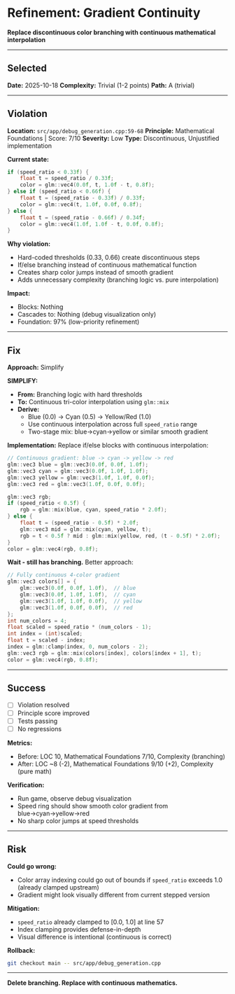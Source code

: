 # Refinement: Gradient Continuity

**Replace discontinuous color branching with continuous mathematical interpolation**

---

## Selected

**Date:** 2025-10-18
**Complexity:** Trivial (1-2 points)
**Path:** A (trivial)

---

## Violation

**Location:** `src/app/debug_generation.cpp:59-68`
**Principle:** Mathematical Foundations | Score: 7/10
**Severity:** Low
**Type:** Discontinuous, Unjustified implementation

**Current state:**
```cpp
if (speed_ratio < 0.33f) {
    float t = speed_ratio / 0.33f;
    color = glm::vec4(0.0f, t, 1.0f - t, 0.8f);
} else if (speed_ratio < 0.66f) {
    float t = (speed_ratio - 0.33f) / 0.33f;
    color = glm::vec4(t, 1.0f, 0.0f, 0.8f);
} else {
    float t = (speed_ratio - 0.66f) / 0.34f;
    color = glm::vec4(1.0f, 1.0f - t, 0.0f, 0.8f);
}
```

**Why violation:**
- Hard-coded thresholds (0.33, 0.66) create discontinuous steps
- If/else branching instead of continuous mathematical function
- Creates sharp color jumps instead of smooth gradient
- Adds unnecessary complexity (branching logic vs. pure interpolation)

**Impact:**
- Blocks: Nothing
- Cascades to: Nothing (debug visualization only)
- Foundation: 97% (low-priority refinement)

---

## Fix

**Approach:** Simplify

**SIMPLIFY:**
- **From:** Branching logic with hard thresholds
- **To:** Continuous tri-color interpolation using `glm::mix`
- **Derive:**
  - Blue (0.0) → Cyan (0.5) → Yellow/Red (1.0)
  - Use continuous interpolation across full `speed_ratio` range
  - Two-stage mix: blue→cyan→yellow or similar smooth gradient

**Implementation:**
Replace if/else blocks with continuous interpolation:
```cpp
// Continuous gradient: blue -> cyan -> yellow -> red
glm::vec3 blue = glm::vec3(0.0f, 0.0f, 1.0f);
glm::vec3 cyan = glm::vec3(0.0f, 1.0f, 1.0f);
glm::vec3 yellow = glm::vec3(1.0f, 1.0f, 0.0f);
glm::vec3 red = glm::vec3(1.0f, 0.0f, 0.0f);

glm::vec3 rgb;
if (speed_ratio < 0.5f) {
    rgb = glm::mix(blue, cyan, speed_ratio * 2.0f);
} else {
    float t = (speed_ratio - 0.5f) * 2.0f;
    glm::vec3 mid = glm::mix(cyan, yellow, t);
    rgb = t < 0.5f ? mid : glm::mix(yellow, red, (t - 0.5f) * 2.0f);
}
color = glm::vec4(rgb, 0.8f);
```

**Wait - still has branching.** Better approach:
```cpp
// Fully continuous 4-color gradient
glm::vec3 colors[] = {
    glm::vec3(0.0f, 0.0f, 1.0f),  // blue
    glm::vec3(0.0f, 1.0f, 1.0f),  // cyan
    glm::vec3(1.0f, 1.0f, 0.0f),  // yellow
    glm::vec3(1.0f, 0.0f, 0.0f),  // red
};
int num_colors = 4;
float scaled = speed_ratio * (num_colors - 1);
int index = (int)scaled;
float t = scaled - index;
index = glm::clamp(index, 0, num_colors - 2);
glm::vec3 rgb = glm::mix(colors[index], colors[index + 1], t);
color = glm::vec4(rgb, 0.8f);
```

---

## Success

- [ ] Violation resolved
- [ ] Principle score improved
- [ ] Tests passing
- [ ] No regressions

**Metrics:**
- Before: LOC 10, Mathematical Foundations 7/10, Complexity (branching)
- After: LOC ~8 (-2), Mathematical Foundations 9/10 (+2), Complexity (pure math)

**Verification:**
- Run game, observe debug visualization
- Speed ring should show smooth color gradient from blue→cyan→yellow→red
- No sharp color jumps at speed thresholds

---

## Risk

**Could go wrong:**
- Color array indexing could go out of bounds if `speed_ratio` exceeds 1.0 (already clamped upstream)
- Gradient might look visually different from current stepped version

**Mitigation:**
- `speed_ratio` already clamped to [0.0, 1.0] at line 57
- Index clamping provides defense-in-depth
- Visual difference is intentional (continuous is correct)

**Rollback:**
```bash
git checkout main -- src/app/debug_generation.cpp
```

---

**Delete branching. Replace with continuous mathematics.**
